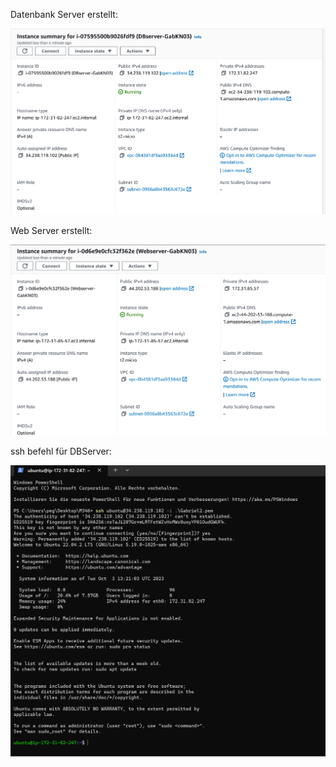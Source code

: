 Datenbank Server erstellt:

![Alt text](../KN03_dbserver.png)

Web Server erstellt:

![Alt text](../Webserver_KN03.png)

ssh befehl für DBServer:

![Alt text](image.png)